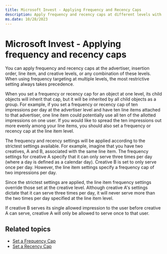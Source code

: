 ```yaml
---
title: Microsoft Invest - Applying Frequency and Recency Caps
description: Apply frequency and recency caps at different levels with the most restrictive setting taking precedence. Caps apply according to the strictest settings available. 
ms.date: 10/28/2023
---
```


# Microsoft Invest - Applying frequency and recency caps

You can apply frequency and recency caps at the advertiser, insertion order, line item, and creative levels, or any combination of these levels. When using frequency targeting at multiple levels, the most restrictive setting always takes precedence.

When you set a frequency or recency cap for an object at one level, its child objects will inherit that cap, but it will be inherited by all child objects as a group. For example, if you set a frequency or recency cap of ten impressions per day at the advertiser level and have ten line items attached to that advertiser, one line item could potentially use all ten of the allotted impressions on one user. If you would like to spread the ten impressions out more evenly among your line items, you should also set a frequency or recency cap at the line item level.

The frequency and recency settings will be applied according to the strictest settings available. For example, imagine that you have two creatives, A and B, associated with the same line item. The frequency settings for creative A specify that it can only serve three times per day (where a day is defined as a calendar day). Creative B is set to only serve once per day. However, the line item settings specify a frequency cap of two impressions per day.

Since the strictest settings are applied, the line item frequency settings override those set at the creative level. Although creative A's settings dictate that it can serve three times per day, it will never serve more than the two times per day specified at the line item level.

If creative B serves its single allowed impression to the user before creative A can serve, creative A will only be allowed to serve once to that user.

## Related topics

- [Set a Frequency Cap](./set-a-frequency-cap.md)
- [Set a Recency Cap](./set-a-recency-cap.md)
